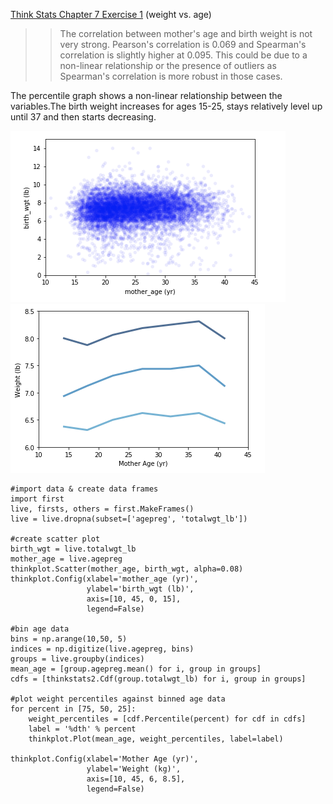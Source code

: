 [Think Stats Chapter 7 Exercise 1](http://greenteapress.com/thinkstats2/html/thinkstats2008.html#toc70) (weight vs. age)

>> The correlation between mother's age and birth weight is not very strong. Pearson's correlation is 0.069 and Spearman's correlation is slightly higher at 0.095. This could be due to a non-linear relationship or the presence of outliers as Spearman's correlation is more robust in those cases.

The percentile graph shows a non-linear relationship between the variables.The birth weight increases for ages 15-25, stays relatively level up until 37 and then starts decreasing.

![corr_graph](https://github.com/meoriordan/dsp/blob/master/statistics/images/7.1_corr.png)
![corr_perc](https://github.com/meoriordan/dsp/blob/master/statistics/images/7.1_corr_perc.png)
```
#import data & create data frames
import first
live, firsts, others = first.MakeFrames()
live = live.dropna(subset=['agepreg', 'totalwgt_lb'])

#create scatter plot
birth_wgt = live.totalwgt_lb
mother_age = live.agepreg
thinkplot.Scatter(mother_age, birth_wgt, alpha=0.08)
thinkplot.Config(xlabel='mother_age (yr)',
                 ylabel='birth_wgt (lb)',
                 axis=[10, 45, 0, 15],
                 legend=False)
                 
#bin age data 
bins = np.arange(10,50, 5)
indices = np.digitize(live.agepreg, bins)
groups = live.groupby(indices)
mean_age = [group.agepreg.mean() for i, group in groups]
cdfs = [thinkstats2.Cdf(group.totalwgt_lb) for i, group in groups]

#plot weight percentiles against binned age data
for percent in [75, 50, 25]:
    weight_percentiles = [cdf.Percentile(percent) for cdf in cdfs]
    label = '%dth' % percent
    thinkplot.Plot(mean_age, weight_percentiles, label=label)
    
thinkplot.Config(xlabel='Mother Age (yr)',
                 ylabel='Weight (kg)',
                 axis=[10, 45, 6, 8.5],
                 legend=False)
